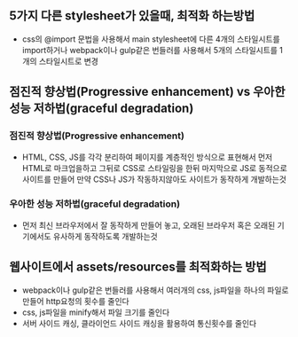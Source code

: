 ## 5가지 다른 stylesheet가 있을때, 최적화 하는방법

- css의 @import 문법을 사용해서 main stylesheet에 다른 4개의 스타일시트를 import하거나 webpack이나 gulp같은 번들러를 사용해서 5개의 스타일시트를 1개의 스타일시트로 변경

## 점진적 향상법(Progressive enhancement) vs 우아한 성능 저하법(graceful degradation)

### 점진적 향상법(Progressive enhancement)

- HTML, CSS, JS를 각각 분리하여 페이지를 계층적인 방식으로 표현해서 먼저 HTML로 마크업을하고 그뒤로 CSS로 스타일링을 한뒤 마지막으로 JS로 동적으로 사이트를 만들어 만약 CSS나 JS가 작동하지않아도 사이트가 동작하게 개발하는것

### 우아한 성능 저하법(graceful degradation)

- 먼저 최신 브라우저에서 잘 동작하게 만들어 놓고, 오래된 브라우저 혹은 오래된 기기에서도 유사하게 동작하도록 개발하는것

## 웹사이트에서 assets/resources를 최적화하는 방법

- webpack이나 gulp같은 번들러를 사용해서 여러개의 css, js파일을 하나의 파일로 만들어 http요청의 횟수를 줄인다
- css, js파일을 minify해서 파일 크기를 줄인다
- 서버 사이드 캐싱, 클라이언드 사이드 캐싱을 활용하여 통신횟수를 줄인다
